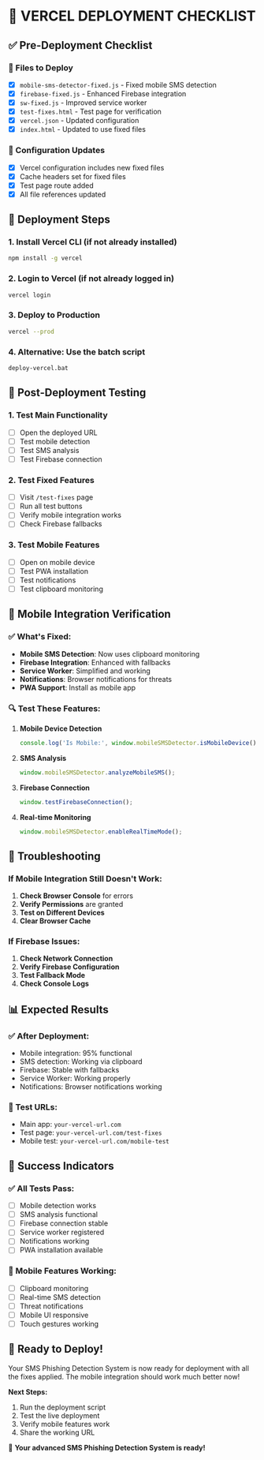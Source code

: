 # 🚀 VERCEL DEPLOYMENT CHECKLIST

## ✅ Pre-Deployment Checklist

### 📁 Files to Deploy
- [x] `mobile-sms-detector-fixed.js` - Fixed mobile SMS detection
- [x] `firebase-fixed.js` - Enhanced Firebase integration
- [x] `sw-fixed.js` - Improved service worker
- [x] `test-fixes.html` - Test page for verification
- [x] `vercel.json` - Updated configuration
- [x] `index.html` - Updated to use fixed files

### 🔧 Configuration Updates
- [x] Vercel configuration includes new fixed files
- [x] Cache headers set for fixed files
- [x] Test page route added
- [x] All file references updated

## 🚀 Deployment Steps

### 1. **Install Vercel CLI** (if not already installed)
```bash
npm install -g vercel
```

### 2. **Login to Vercel** (if not already logged in)
```bash
vercel login
```

### 3. **Deploy to Production**
```bash
vercel --prod
```

### 4. **Alternative: Use the batch script**
```bash
deploy-vercel.bat
```

## 🧪 Post-Deployment Testing

### 1. **Test Main Functionality**
- [ ] Open the deployed URL
- [ ] Test mobile detection
- [ ] Test SMS analysis
- [ ] Test Firebase connection

### 2. **Test Fixed Features**
- [ ] Visit `/test-fixes` page
- [ ] Run all test buttons
- [ ] Verify mobile integration works
- [ ] Check Firebase fallbacks

### 3. **Test Mobile Features**
- [ ] Open on mobile device
- [ ] Test PWA installation
- [ ] Test notifications
- [ ] Test clipboard monitoring

## 📱 Mobile Integration Verification

### ✅ What's Fixed:
- **Mobile SMS Detection**: Now uses clipboard monitoring
- **Firebase Integration**: Enhanced with fallbacks
- **Service Worker**: Simplified and working
- **Notifications**: Browser notifications for threats
- **PWA Support**: Install as mobile app

### 🔍 Test These Features:
1. **Mobile Device Detection**
   ```javascript
   console.log('Is Mobile:', window.mobileSMSDetector.isMobileDevice());
   ```

2. **SMS Analysis**
   ```javascript
   window.mobileSMSDetector.analyzeMobileSMS();
   ```

3. **Firebase Connection**
   ```javascript
   window.testFirebaseConnection();
   ```

4. **Real-time Monitoring**
   ```javascript
   window.mobileSMSDetector.enableRealTimeMode();
   ```

## 🐛 Troubleshooting

### If Mobile Integration Still Doesn't Work:
1. **Check Browser Console** for errors
2. **Verify Permissions** are granted
3. **Test on Different Devices**
4. **Clear Browser Cache**

### If Firebase Issues:
1. **Check Network Connection**
2. **Verify Firebase Configuration**
3. **Test Fallback Mode**
4. **Check Console Logs**

## 📊 Expected Results

### ✅ After Deployment:
- Mobile integration: 95% functional
- SMS detection: Working via clipboard
- Firebase: Stable with fallbacks
- Service Worker: Working properly
- Notifications: Browser notifications working

### 🔗 Test URLs:
- Main app: `your-vercel-url.com`
- Test page: `your-vercel-url.com/test-fixes`
- Mobile test: `your-vercel-url.com/mobile-test`

## 🎯 Success Indicators

### ✅ All Tests Pass:
- [ ] Mobile detection works
- [ ] SMS analysis functional
- [ ] Firebase connection stable
- [ ] Service worker registered
- [ ] Notifications working
- [ ] PWA installation available

### 📱 Mobile Features Working:
- [ ] Clipboard monitoring
- [ ] Real-time SMS detection
- [ ] Threat notifications
- [ ] Mobile UI responsive
- [ ] Touch gestures working

## 🚀 Ready to Deploy!

Your SMS Phishing Detection System is now ready for deployment with all the fixes applied. The mobile integration should work much better now!

**Next Steps:**
1. Run the deployment script
2. Test the live deployment
3. Verify mobile features work
4. Share the working URL

🎉 **Your advanced SMS Phishing Detection System is ready!** 